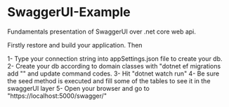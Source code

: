 # SwaggerUI-Example
Fundamentals presentation of SwaggerUI over .net core web api.

Firstly restore and build your application. Then

1- Type your connection string into appSettings.json file to create your db.
2- Create your db according to domain classes with "dotnet ef migrations add "" and update command codes. 
3- Hit "dotnet watch run" 
4- Be sure the seed method is executed and fill some of the tables to see it in the swaggerUI layer
5- Open your browser and go to "https://localhost:5000/swagger/" 
